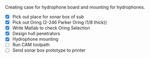 Creating case for hydrophone board and mounting for hydrophones.

- [X] Pick out place for sonar box of sub
- [X] Pick out Oring (2-246 Parker Oring (1/8 thick))
- [X] Write Matlab to check Oring Selection
- [X] Design hull penetrators
- [X] Hydrophone mounting
- [ ] Run CAM toolpath
- [ ] Send sonar box prototype to printer